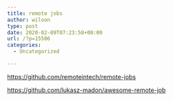 ```yaml
---
title: remote jobs
author: wiloon
type: post
date: 2020-02-09T07:23:58+00:00
url: /?p=15506
categories:
  - Uncategorized

---
```

https://github.com/remoteintech/remote-jobs
  
https://github.com/lukasz-madon/awesome-remote-job